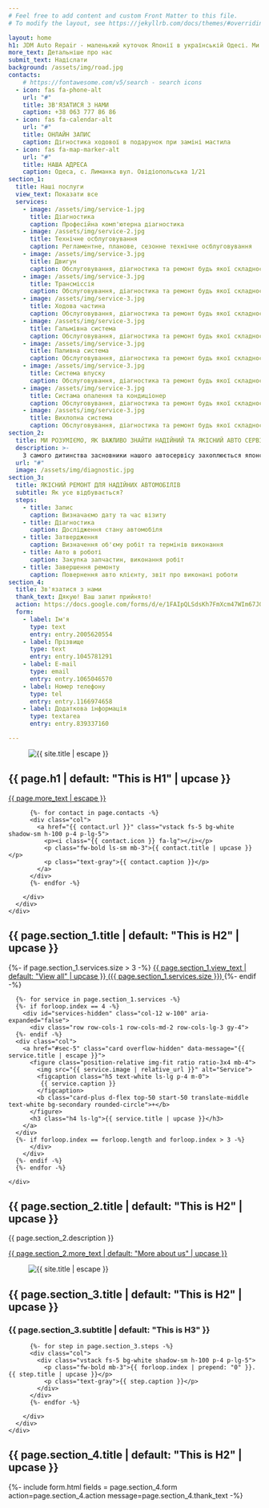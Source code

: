 ```yaml
---
# Feel free to add content and custom Front Matter to this file.
# To modify the layout, see https://jekyllrb.com/docs/themes/#overriding-theme-defaults

layout: home
h1: JDM Auto Repair - маленький куточок Японії в українській Одесі. Ми спеціалізуємось на ремонті тих машин - які не ламаються
more_text: Детальніше про нас
submit_text: Надіслати
background: /assets/img/road.jpg
contacts:
    # https://fontawesome.com/v5/search - search icons
  - icon: fas fa-phone-alt
    url: "#"
    title: ЗВ'ЯЗАТИСЯ З НАМИ 
    caption: +38 063 777 86 86
  - icon: fas fa-calendar-alt
    url: "#"
    title: ОНЛАЙН ЗАПИС
    caption: Дігностика ходової в подарунок при заміні мастила
  - icon: fas fa-map-marker-alt
    url: "#"
    title: НАША АДРЕСА
    caption: Одеса, с. Лиманка вул. Овідіопольська 1/21
section_1: 
  title: Наші послуги
  view_text: Показати все
  services:
    - image: /assets/img/service-1.jpg
      title: Діагностика
      caption: Професійна комп'ютерна діагностика
    - image: /assets/img/service-2.jpg
      title: Технічне осблуговування
      caption: Регламентне, планове, сезонне технічне осблуговування
    - image: /assets/img/service-3.jpg
      title: Двигун
      caption: Обслуговування, діагностика та ремонт будь якої складності
    - image: /assets/img/service-3.jpg
      title: Трансміссія
      caption: Обслуговування, діагностика та ремонт будь якої складності
    - image: /assets/img/service-3.jpg
      title: Ходова частина
      caption: Обслуговування, діагностика та ремонт будь якої складності
    - image: /assets/img/service-3.jpg
      title: Гальмівна система
      caption: Обслуговування, діагностика та ремонт будь якої складності
    - image: /assets/img/service-3.jpg
      title: Паливна система
      caption: Обслуговування, діагностика та ремонт будь якої складності
    - image: /assets/img/service-3.jpg
      title: Система впуску
      caption: Обслуговування, діагностика та ремонт будь якої складності
    - image: /assets/img/service-3.jpg
      title: Систама опалення та кондиціонер
      caption: Обслуговування, діагностика та ремонт будь якої складності
    - image: /assets/img/service-3.jpg
      title: Вихлопна система
      caption: Обслуговування, діагностика та ремонт будь якої складності. Видалення екології. Прошивка під Євро-2.
section_2:
  title: МИ РОЗУМІЄМО, ЯК ВАЖЛИВО ЗНАЙТИ НАДІЙНИЙ ТА ЯКІСНИЙ АВТО СЕРВІС
  description: >-
    З самого дитинства засновники нашого автосервісу захоплюється японськими автомобілям, але якісного сервісу за роки так й не вдалось знайти. Тому ми вирішили створити власний сервіс, екосистема якого будується як одна родина, томи ми впевнено можемо сказати, що кожен з клієнтів - член нашої великої сім'ї.
  url: "#"
  image: /assets/img/diagnostic.jpg
section_3:
  title: ЯКІСНИЙ РЕМОНТ ДЛЯ НАДІЙНИХ АВТОМОБІЛІВ
  subtitle: Як усе відбувається?
  steps:
    - title: Запис
      caption: Визначаємо дату та час візиту
    - title: Діагностика
      caption: Дослідження стану автомобіля
    - title: Затвердження
      caption: Визначення об'єму робіт та термінів виконання
    - title: Авто в роботі
      caption: Закупка запчастин, виконання робіт
    - title: Завершення ремонту
      caption: Повернення авто клієнту, звіт про виконані роботи
section_4: 
  title: Зв'язатися з нами
  thank_text: Дякую! Ваш запит прийнято!
  action: https://docs.google.com/forms/d/e/1FAIpQLSdsKh7FmXcm47WIm67JGU6yq3ID_XJgLamN4HNWoqJ6m07trw/formResponse
  form: 
    - label: Ім'я
      type: text
      entry: entry.2005620554
    - label: Прізвище
      type: text
      entry: entry.1045781291
    - label: E-mail
      type: email
      entry: entry.1065046570
    - label: Номер телефону
      type: tel
      entry: entry.1166974658
    - label: Додаткова інформація
      type: textarea
      entry: entry.839337160

---
```


<section id="sec-1" class="page-section hero overflow-visible mb-5 mb-md-7">
  <figure class="position-absolute top-0 start-0 w-100 h-100 img-fit">
    <img src="{{ page.background | relative_url }}" alt="{{ site.title | escape }}">
  </figure>
  <div class="position-relative container h-100">
    <div class="row h-100">
      <div class="col-12 my-auto">
        <h1 class="text-white mb-5">{{ page.h1 | default: "This is H1" | upcase  }}</h1>
        <a href="#sec-2" class="btn btn-secondary text-white">{{ page.more_text | escape }}</a>
      </div>
      <div class="col-12 mt-5 mt-lg-auto">
        <div class="cta row row-cols-1 row-cols-lg-3 mb-n5 mb-lg-0 gy-4">

          {%- for contact in page.contacts -%}
          <div class="col"> 
            <a href="{{ contact.url }}" class="vstack fs-5 bg-white shadow-sm h-100 p-4 p-lg-5">
              <p><i class="{{ contact.icon }} fa-lg"></i></p>
              <p class="fw-bold ls-sm mb-3">{{ contact.title | upcase }}</p>
              <p class="text-gray">{{ contact.caption }}</p>
            </a>
          </div>
          {%- endfor -%}
          
        </div>
      </div>
    </div>
  </div>
</section>

<section id="sec-2" class="page-section py-6">
  <div class="container">
    <div class="row">
      <div class="col-12">
        <h2 class="h3 ls-sm">{{ page.section_1.title | default: "This is H2" | upcase }}</h2>
        {%- if page.section_1.services.size > 3 -%}
        <a href="#services" class="ls-sm" data-expand="#services-hidden">
          <u>{{ page.section_1.view_text | default: "View all" | upcase }}</u>
          ({{ page.section_1.services.size }})
        </a>
        {%- endif -%}
      </div>
    </div>
    <div id="services" class="row row-cols-1 row-cols-md-2 row-cols-lg-3 gy-4 mt-6">

      {%- for service in page.section_1.services -%}
      {%- if forloop.index == 4 -%}
        <div id="services-hidden" class="col-12 w-100" aria-expanded="false">
          <div class="row row-cols-1 row-cols-md-2 row-cols-lg-3 gy-4">          
      {%- endif -%}
      <div class="col">
        <a href="#sec-5" class="card overflow-hidden" data-message="{{ service.title | escape }}">
          <figure class="position-relative img-fit ratio ratio-3x4 mb-4">
            <img src="{{ service.image | relative_url }}" alt="Service">
            <figcaption class="h5 text-white ls-lg p-4 m-0">
             {{ service.caption }}
            </figcaption>
            <b class="card-plus d-flex top-50 start-50 translate-middle text-white bg-secondary rounded-circle">+</b>
          </figure>
          <h3 class="h4 ls-lg">{{ service.title | upcase }}</h3>
        </a>
      </div>     
      {%- if forloop.index == forloop.length and forloop.index > 3 -%}
          </div>
        </div>
      {%- endif -%}
      {%- endfor -%}

    </div>
  </div>
</section>

<section id="sec-3" class="page-section bg-dark py-5 py-xl-7">
  <div class="container">
    <div class="row">
      <div class="col-12 col-lg-6 col-xl-5">
        <h2 class="h3 text-white ls-sm mb-5">
         {{ page.section_2.title | default: "This is H2" | upcase }}
        </h2>
        <p class="text-gray ls-lg mb-5">{{ page.section_2.description }}</p>
        <p><a href="{{ page.section_2.url | default: '#' }}" class="text-white"><u>{{ page.section_2.more_text | default: "More about us" | upcase }}</u></a></p>
      </div>
      <div class="hstack col-12 col-lg-6 offset-xl-1">
        <figure class="position-relative img-fit ratio ratio-4x3 ms-xl-7 mb-0 mt-5 mt-xl-0">
          <img src="{{ page.section_2.image | relative_url }}" alt="{{ site.title | escape }}">
        </figure>
      </div>
    </div>
  </div>
</section>

<section id="sec-4" class="page-section py-5 py-xl-7">
  <div class="container">
    <div class="row">
      <div class="col-12 text-center">
        <h2 class="display-1">{{ page.section_3.title | default: "This is H2" | upcase }}</h2>
        <h3 class="ls-sm">{{ page.section_3.subtitle | default: "This is H3" }}</h3>
      </div>
      <div class="col-12 mt-5">
        <div class="row row-cols-1 row-cols-lg-3 gy-4">

          {%- for step in page.section_3.steps -%}
          <div class="col"> 
            <div class="vstack fs-5 bg-white shadow-sm h-100 p-4 p-lg-5">
              <p class="fw-bold mb-3">{{ forloop.index | prepend: "0" }}. {{ step.title | upcase }}</p>
              <p class="text-gray">{{ step.caption }}</p>
            </div>
          </div>
          {%- endfor -%}

        </div>
      </div>
    </div>
  </div>
</section>

<section id="sec-5" class="page-section bg-dark py-5 py-xl-7">
  <div class="container">
    <div class="row">
      <div class="col-12 col-lg-6 col-xl-5">
        <h2 class="h3 text-white ls-sm mb-5">
         {{ page.section_4.title | default: "This is H2" | upcase }}
        </h2>
        {%- include form.html fields = page.section_4.form action=page.section_4.action message=page.section_4.thank_text -%}
      </div>
    </div>
  </div>
</section>